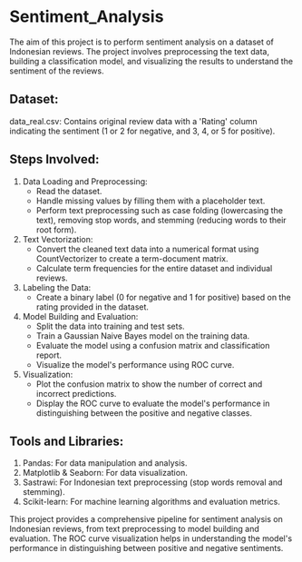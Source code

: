 # Sentiment_Analysis
The aim of this project is to perform sentiment analysis on a dataset of Indonesian reviews. The project involves preprocessing the text data, building a classification model, and visualizing the results to understand the sentiment of the reviews.

## Dataset:
data_real.csv: Contains original review data with a 'Rating' column indicating the sentiment (1 or 2 for negative, and 3, 4, or 5 for positive).

## Steps Involved:
1. Data Loading and Preprocessing:
   - Read the dataset.
   - Handle missing values by filling them with a placeholder text.
   - Perform text preprocessing such as case folding (lowercasing the text), removing stop words, and stemming (reducing words to their root form).
2. Text Vectorization:
   - Convert the cleaned text data into a numerical format using CountVectorizer to create a term-document matrix.
   - Calculate term frequencies for the entire dataset and individual reviews.
3. Labeling the Data:
   - Create a binary label (0 for negative and 1 for positive) based on the rating provided in the dataset.
4. Model Building and Evaluation:
   - Split the data into training and test sets.
   - Train a Gaussian Naive Bayes model on the training data.
   - Evaluate the model using a confusion matrix and classification report.
   - Visualize the model's performance using ROC curve.
5. Visualization:
   - Plot the confusion matrix to show the number of correct and incorrect predictions.
   - Display the ROC curve to evaluate the model's performance in distinguishing between the positive and negative classes.

## Tools and Libraries:
1. Pandas: For data manipulation and analysis.
2. Matplotlib & Seaborn: For data visualization.
3. Sastrawi: For Indonesian text preprocessing (stop words removal and stemming).
4. Scikit-learn: For machine learning algorithms and evaluation metrics.

This project provides a comprehensive pipeline for sentiment analysis on Indonesian reviews, from text preprocessing to model building and evaluation. The ROC curve visualization helps in understanding the model's performance in distinguishing between positive and negative sentiments.
